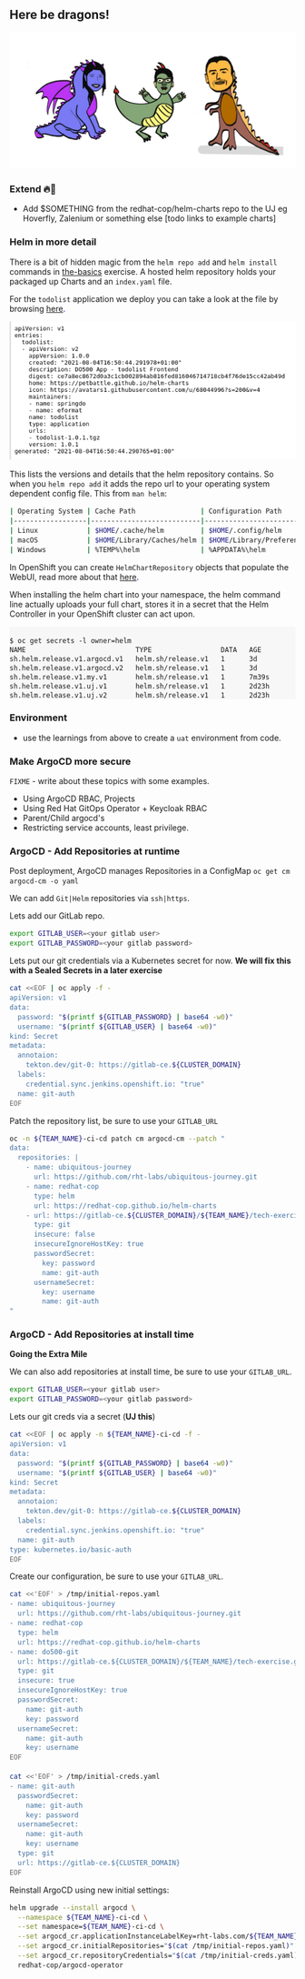 ## Here be dragons!

![oh-look-a-dragon](../images/oh-look-dragons.png)

### Extend 🔥🦄
- Add $SOMETHING from the redhat-cop/helm-charts repo to the UJ eg Hoverfly, Zalenium or something else
[todo links to example charts]

### Helm in more detail

There is a bit of hidden magic from the `helm repo add` and `helm install` commands in [the-basics](1-the-manual-menace/1-the-basics) exercise. A hosted helm repository holds your packaged up Charts and an `index.yaml` file.

For the `todolist` application we deploy you can take a look at the file by browsing <span style="color:blue;">[here](https://rht-labs.com/todolist/index.yaml).<span>

![images/helm-index.png](images/helm-index.png)

This lists the versions and details that the helm repository contains. So when you `helm repo add` it adds the repo url to your operating system dependent config file. This from `man helm`:

```bash
| Operating System | Cache Path                | Configuration Path             | Data Path               |
|------------------|---------------------------|--------------------------------|-------------------------|
| Linux            | $HOME/.cache/helm         | $HOME/.config/helm             | $HOME/.local/share/helm |
| macOS            | $HOME/Library/Caches/helm | $HOME/Library/Preferences/helm | $HOME/Library/helm      |
| Windows          | %TEMP%\helm               | %APPDATA%\helm                 | %APPDATA%\helm          |
```

In OpenShift you can create `HelmChartRepository` objects that populate the WebUI, read more about that <span style="color:blue;">[here](https://docs.openshift.com/container-platform/4.8/applications/working_with_helm_charts/configuring-custom-helm-chart-repositories.html).</span>

When installing the helm chart into your namespace, the helm command line actually uploads your full chart, stores it in a secret that the Helm Controller in your OpenShift cluster can act upon.

<div class="highlight" style="background: #f7f7f7">
<pre><code class="language-bash">
$ oc get secrets -l owner=helm
NAME                           TYPE                 DATA   AGE
sh.helm.release.v1.argocd.v1   helm.sh/release.v1   1      3d
sh.helm.release.v1.argocd.v2   helm.sh/release.v1   1      3d
sh.helm.release.v1.my.v1       helm.sh/release.v1   1      7m39s
sh.helm.release.v1.uj.v1       helm.sh/release.v1   1      2d23h
sh.helm.release.v1.uj.v2       helm.sh/release.v1   1      2d23h
</code></pre></div>

### Environment
- use the learnings from above to create a `uat` environment from code.

### Make ArgoCD more secure

`FIXME` - write about these topics with some examples.

- Using ArgoCD RBAC, Projects
- Using Red Hat GitOps Operator + Keycloak RBAC
- Parent/Child argocd's
- Restricting service accounts, least privilege.

### ArgoCD - Add Repositories at runtime

Post deployment, ArgoCD manages Repositories in a ConfigMap ```oc get cm argocd-cm -o yaml```

We can add `Git|Helm` repositories via `ssh|https`.

Lets add our GitLab repo.

```bash
export GITLAB_USER=<your gitlab user>
export GITLAB_PASSWORD=<your gitlab password>
```

Lets put our git credentials via a Kubernetes secret for now. **We will fix this with a Sealed Secrets in a later exercise**

```bash
cat <<EOF | oc apply -f -
apiVersion: v1
data:
  password: "$(printf ${GITLAB_PASSWORD} | base64 -w0)"
  username: "$(printf ${GITLAB_USER} | base64 -w0)"
kind: Secret
metadata:
  annotaion:
    tekton.dev/git-0: https://gitlab-ce.${CLUSTER_DOMAIN}
  labels:
    credential.sync.jenkins.openshift.io: "true"
  name: git-auth
EOF
```

Patch the repository list, be sure to use your `GITLAB_URL`

```bash
oc -n ${TEAM_NAME}-ci-cd patch cm argocd-cm --patch "
data:
  repositories: |
    - name: ubiquitous-journey
      url: https://github.com/rht-labs/ubiquitous-journey.git
    - name: redhat-cop
      type: helm
      url: https://redhat-cop.github.io/helm-charts
    - url: https://gitlab-ce.${CLUSTER_DOMAIN}/${TEAM_NAME}/tech-exercise.git
      type: git
      insecure: false
      insecureIgnoreHostKey: true
      passwordSecret:
        key: password
        name: git-auth
      usernameSecret:
        key: username
        name: git-auth
"
```

### ArgoCD - Add Repositories at install time

**Going the Extra Mile**

We can also add repositories at install time, be sure to use your `GITLAB_URL`.

```bash
export GITLAB_USER=<your gitlab user>
export GITLAB_PASSWORD=<your gitlab password>
```

Lets our git creds via a secret (**UJ this**)

```bash
cat <<EOF | oc apply -n ${TEAM_NAME}-ci-cd -f -
apiVersion: v1
data:
  password: "$(printf ${GITLAB_PASSWORD} | base64 -w0)"
  username: "$(printf ${GITLAB_USER} | base64 -w0)"
kind: Secret
metadata:
  annotaion:
    tekton.dev/git-0: https://gitlab-ce.${CLUSTER_DOMAIN}
  labels:
    credential.sync.jenkins.openshift.io: "true"
  name: git-auth
type: kubernetes.io/basic-auth
EOF
```

Create our configuration, be sure to use your `GITLAB_URL`.

```bash
cat <<'EOF' > /tmp/initial-repos.yaml
- name: ubiquitous-journey
  url: https://github.com/rht-labs/ubiquitous-journey.git
- name: redhat-cop
  type: helm
  url: https://redhat-cop.github.io/helm-charts
- name: do500-git
  url: https://gitlab-ce.${CLUSTER_DOMAIN}/${TEAM_NAME}/tech-exercise.git
  type: git
  insecure: true
  insecureIgnoreHostKey: true
  passwordSecret:
    name: git-auth
    key: password
  usernameSecret:
    name: git-auth
    key: username
EOF

cat <<'EOF' > /tmp/initial-creds.yaml
- name: git-auth
  passwordSecret:
    name: git-auth
    key: password
  usernameSecret:
    name: git-auth
    key: username
  type: git
  url: https://gitlab-ce.${CLUSTER_DOMAIN}
EOF
```

Reinstall ArgoCD using new initial settings:

```bash
helm upgrade --install argocd \
  --namespace ${TEAM_NAME}-ci-cd \
  --set namespace=${TEAM_NAME}-ci-cd \
  --set argocd_cr.applicationInstanceLabelKey=rht-labs.com/${TEAM_NAME} \
  --set argocd_cr.initialRepositories="$(cat /tmp/initial-repos.yaml)" \
  --set argocd_cr.repositoryCredentials="$(cat /tmp/initial-creds.yaml)" \
  redhat-cop/argocd-operator
```
